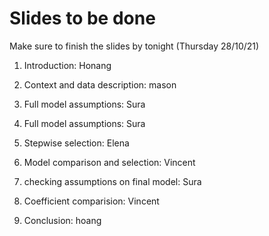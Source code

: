 # Slides to be done
Make sure to finish the slides by tonight (Thursday 28/10/21)

1. Introduction: Honang

2. Context and data description: mason

3. Full model assumptions: Sura

4. Full model assumptions: Sura

5. Stepwise selection: Elena

6. Model comparison and selection: Vincent

7. checking assumptions on final model: Sura

8. Coefficient comparision: Vincent

9. Conclusion: hoang
